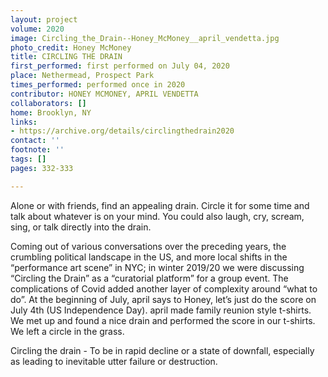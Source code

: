 ```yaml
---
layout: project
volume: 2020
image: Circling_the_Drain--Honey_McMoney__april_vendetta.jpg
photo_credit: Honey McMoney
title: CIRCLING THE DRAIN
first_performed: first performed on July 04, 2020
place: Nethermead, Prospect Park
times_performed: performed once in 2020
contributor: HONEY MCMONEY, APRIL VENDETTA
collaborators: []
home: Brooklyn, NY
links:
- https://archive.org/details/circlingthedrain2020
contact: ''
footnote: ''
tags: []
pages: 332-333

---
```


Alone or with friends, find an appealing drain. Circle it for some time and talk about whatever is on your mind. You could also laugh, cry, scream, sing, or talk directly into the drain.

Coming out of various conversations over the preceding years, the crumbling political landscape in the US, and more local shifts in the “performance art scene” in NYC; in winter 2019/20 we were discussing “Circling the Drain” as a “curatorial platform” for a group event. The complications of Covid added another layer of complexity around “what to do”. At the beginning of July, april says to Honey, let’s just do the score on July 4th (US Independence Day). april made family reunion style t-shirts. We met up and found a nice drain and performed the score in our t-shirts. We left a circle in the grass.

Circling the drain - To be in rapid decline or a state of downfall, especially as leading to inevitable utter failure or destruction.

